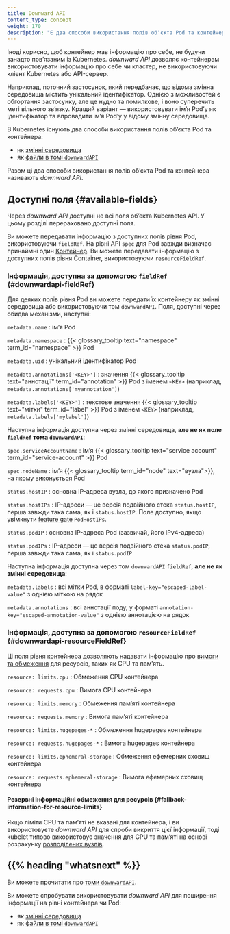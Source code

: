 ```yaml
---
title: Downward API
content_type: concept
weight: 170
description: "Є два способи використання полів обʼєкта Pod та контейнера у працюючому контейнері: як змінні середовища та як файли, які заповнюються спеціальним типом тома. Разом ці два способи використання полів об'єкта Pod та контейнера називають Downward API."
---
```


<!-- overview -->

Іноді корисно, щоб контейнер мав інформацію про себе, не будучи занадто повʼязаним із Kubernetes. _downward API_ дозволяє контейнерам використовувати інформацію про себе чи кластер, не використовуючи клієнт Kubernetes або API-сервер.

Наприклад, поточний застосунок, який передбачає, що відома змінна середовища містить унікальний ідентифікатор. Однією з можливостей є обгортання застосунку, але це нудно та помилкове, і воно суперечить меті вільного звʼязку. Кращий варіант — використовувати імʼя Podʼу як ідентифікатор та впровадити імʼя Podʼу у відому змінну середовища.

В Kubernetes існують два способи використання полів обʼєкта Pod та контейнера:

* як [змінні середовища](/docs/tasks/inject-data-application/environment-variable-expose-pod-information/)
* як [файли в томі `downwardAPI`](/docs/tasks/inject-data-application/downward-api-volume-expose-pod-information/)

Разом ці два способи використання полів обʼєкта Pod та контейнера називають _downward API_.

<!-- body -->

## Доступні поля {#available-fields}

Через _downward API_ доступні не всі поля обʼєкта Kubernetes API. У цьому розділі перераховано доступні поля.

Ви можете передавати інформацію з доступних полів рівня Pod, використовуючи `fieldRef`. На рівні API `spec` для Pod завжди визначає принаймні один [Контейнер](/docs/reference/kubernetes-api/workload-resources/pod-v1/#Container). Ви можете передавати інформацію з доступних полів рівня Container, використовуючи
`resourceFieldRef`.

### Інформація, доступна за допомогою `fieldRef` {#downwardapi-fieldRef}

Для деяких полів рівня Pod ви можете передати їх контейнеру як змінні середовища або використовуючи том `downwardAPI`. Поля, доступні через обидва механізми, наступні:

`metadata.name`
: імʼя Pod

`metadata.namespace`
: {{< glossary_tooltip text="namespace" term_id="namespace" >}} Pod

`metadata.uid`
: унікальний ідентифікатор Pod

`metadata.annotations['<KEY>']`
: значення {{< glossary_tooltip text="аннотації" term_id="annotation" >}} Pod з іменем `<KEY>` (наприклад, `metadata.annotations['myannotation']`)

`metadata.labels['<KEY>']`
: текстове значення {{< glossary_tooltip text="мітки" term_id="label" >}} Pod з іменем `<KEY>` (наприклад, `metadata.labels['mylabel']`)

Наступна інформація доступна через змінні середовища, **але не як поле `fieldRef` тома `downwardAPI`**:

`spec.serviceAccountName`
: імʼя {{< glossary_tooltip text="service account" term_id="service-account" >}} Pod

`spec.nodeName`
: імʼя {{< glossary_tooltip term_id="node" text="вузла">}}, на якому виконується Pod

`status.hostIP`
: основна IP-адреса вузла, до якого призначено Pod

`status.hostIPs`
: IP-адреси — це версія подвійного стека `status.hostIP`, перша завжди така сама, як і `status.hostIP`. Поле доступно, якщо увімкнути [feature gate](/docs/reference/command-line-tools-reference/feature-gates/) `PodHostIPs`.

`status.podIP`
: основна IP-адреса Pod (зазвичай, його IPv4-адреса)

`status.podIPs`
: IP-адреси — це версія подвійного стека `status.podIP`, перша завжди така сама, як і `status.podIP`

Наступна інформація доступна через том `downwardAPI` `fieldRef`, **але не як змінні середовища**:

`metadata.labels`
: всі мітки Pod, в форматі `label-key="escaped-label-value"` з однією міткою на рядок

`metadata.annotations`
: всі аннотації поду, у форматі `annotation-key="escaped-annotation-value"` з однією аннотацією на рядок  

### Інформація, доступна за допомогою `resourceFieldRef` {#downwardapi-resourceFieldRef}

Ці поля рівня контейнера дозволяють надавати інформацію про [вимоги та обмеження](/docs/concepts/configuration/manage-resources-containers/#requests-and-limits) для ресурсів, таких як CPU та памʼять.

`resource: limits.cpu`
: Обмеження CPU контейнера

`resource: requests.cpu`
: Вимога CPU контейнера

`resource: limits.memory`
: Обмеження памʼяті контейнера

`resource: requests.memory`
: Вимога памʼяті контейнера

`resource: limits.hugepages-*`
: Обмеження hugepages контейнера

`resource: requests.hugepages-*`
: Вимога hugepages контейнера

`resource: limits.ephemeral-storage`
: Обмеження ефемерних сховищ контейнера

`resource: requests.ephemeral-storage`
: Вимога ефемерних сховищ контейнера

#### Резервні інформаційні обмеження для ресурсів {#fallback-information-for-resource-limits}

Якщо ліміти CPU та памʼяті не вказані для контейнера, і ви використовуєте _downward API_ для спроби викриття цієї інформації, тоді kubelet типово використовує значення для CPU та памʼяті на основі розрахунку [розподілених вузлів](/docs/tasks/administer-cluster/reserve-compute-resources/#node-allocatable).

## {{% heading "whatsnext" %}}

Ви можете прочитати про [томи `downwardAPI`](/docs/concepts/storage/volumes/#downwardapi).

Ви можете спробувати використовувати _downward API_ для поширення інформації на рівні контейнера чи Pod:
* як [змінні середовища](/docs/tasks/inject-data-application/environment-variable-expose-pod-information/)
* як [файли в томі `downwardAPI`](/docs/tasks/inject-data-application/downward-api-volume-expose-pod-information/)
